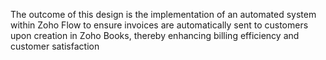 The outcome of this design is the implementation of an automated system within Zoho Flow to ensure invoices are automatically sent to customers upon creation in Zoho Books, thereby enhancing billing efficiency and customer satisfaction
